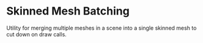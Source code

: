 # Skinned Mesh Batching

Utility for merging multiple meshes in a scene into a single skinned mesh to cut down on draw calls.
